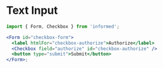 # Text Input

<!-- STORY -->

```jsx
import { Form, Checkbox } from 'informed';

<Form id="checkbox-form">
  <label htmlFor="checkbox-authorize">Authorize</label>
  <Checkbox field="authorize" id="checkbox-authorize" />
  <button type="submit">Submit</button>
</Form>;
```
